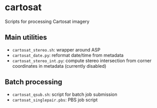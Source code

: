 # cartosat
Scripts for processing Cartosat imagery

## Main utilities
- `cartosat_stereo.sh`: wrapper around ASP
- `cartosat_date.py`: reformat date/time from metadata
- `cartosat_stereo_int.py`: compute stereo intersection from corner coordinates in metadata (currently disabled)

## Batch processing
- `cartosat_qsub.sh`: script for batch job submission
- `cartosat_singlepair.pbs`: PBS job script
